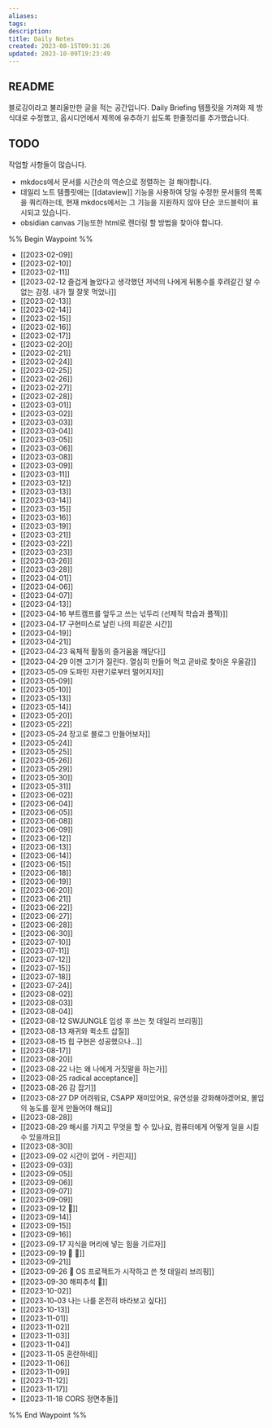 ```yaml
---
aliases: 
tags: 
description:
title: Daily Notes
created: 2023-08-15T09:31:26
updated: 2023-10-09T19:23:49
---
```


## README

블로깅이라고 불리울만한 글을 적는 공간입니다. Daily Briefing 템플릿을 가져와 제 방식대로 수정했고, 옵시디언에서 제목에 유추하기 쉽도록 한줄정리를 추가했습니다.

## TODO

작업할 사항들이 많습니다. 

- mkdocs에서 문서를 시간순의 역순으로 정렬하는 걸 해야합니다.
- 데일리 노트 템플릿에는 [[dataview]] 기능을 사용하여 당일 수정한 문서들의 목록을 쿼리하는데, 현재 mkdocs에서는 그 기능을 지원하지 않아 단순 코드블럭이 표시되고 있습니다.
- obsidian canvas 기능또한 html로 렌더링 할 방법을 찾아야 합니다.

%% Begin Waypoint %%
- [[2023-02-09]]
- [[2023-02-10]]
- [[2023-02-11]]
- [[2023-02-12 즐겁게 놀았다고 생각했던 저녁의 나에게 뒤통수를 후려갈긴 알 수 없는 감정. 내가 뭘 잘못 먹었나]]
- [[2023-02-13]]
- [[2023-02-14]]
- [[2023-02-15]]
- [[2023-02-16]]
- [[2023-02-17]]
- [[2023-02-20]]
- [[2023-02-21]]
- [[2023-02-24]]
- [[2023-02-25]]
- [[2023-02-26]]
- [[2023-02-27]]
- [[2023-02-28]]
- [[2023-03-01]]
- [[2023-03-02]]
- [[2023-03-03]]
- [[2023-03-04]]
- [[2023-03-05]]
- [[2023-03-06]]
- [[2023-03-08]]
- [[2023-03-09]]
- [[2023-03-11]]
- [[2023-03-12]]
- [[2023-03-13]]
- [[2023-03-14]]
- [[2023-03-15]]
- [[2023-03-16]]
- [[2023-03-19]]
- [[2023-03-21]]
- [[2023-03-22]]
- [[2023-03-23]]
- [[2023-03-26]]
- [[2023-03-28]]
- [[2023-04-01]]
- [[2023-04-06]]
- [[2023-04-07]]
- [[2023-04-13]]
- [[2023-04-16 부트캠프를 앞두고 쓰는 넋두리 (선제적 학습과 플젝)]]
- [[2023-04-17 구현미스로 날린 나의 피같은 시간]]
- [[2023-04-19]]
- [[2023-04-21]]
- [[2023-04-23 육체적 활동의 즐거움을 깨닫다]]
- [[2023-04-29 이젠 고기가 질린다. 열심히 만들어 먹고 곧바로 찾아온 우울감]]
- [[2023-05-09 도파민 자판기로부터 멀어지자]]
- [[2023-05-09]]
- [[2023-05-10]]
- [[2023-05-13]]
- [[2023-05-14]]
- [[2023-05-20]]
- [[2023-05-22]]
- [[2023-05-24 장고로 블로그 만들어보자]]
- [[2023-05-24]]
- [[2023-05-25]]
- [[2023-05-26]]
- [[2023-05-29]]
- [[2023-05-30]]
- [[2023-05-31]]
- [[2023-06-02]]
- [[2023-06-04]]
- [[2023-06-05]]
- [[2023-06-08]]
- [[2023-06-09]]
- [[2023-06-12]]
- [[2023-06-13]]
- [[2023-06-14]]
- [[2023-06-15]]
- [[2023-06-18]]
- [[2023-06-19]]
- [[2023-06-20]]
- [[2023-06-21]]
- [[2023-06-22]]
- [[2023-06-27]]
- [[2023-06-28]]
- [[2023-06-30]]
- [[2023-07-10]]
- [[2023-07-11]]
- [[2023-07-12]]
- [[2023-07-15]]
- [[2023-07-18]]
- [[2023-07-24]]
- [[2023-08-02]]
- [[2023-08-03]]
- [[2023-08-04]]
- [[2023-08-12 SWJUNGLE 입성 후 쓰는 첫 데일리 브리핑]]
- [[2023-08-13 재귀와 퀵소트 삽질]]
- [[2023-08-15 힙 구현은 성공했으나...]]
- [[2023-08-17]]
- [[2023-08-20]]
- [[2023-08-22 나는 왜 나에게 거짓말을 하는가]]
- [[2023-08-25 radical acceptance]]
- [[2023-08-26 감 잡기]]
- [[2023-08-27 DP 어려워요, CSAPP 재미있어요, 유연성을 강화해야겠어요, 몰입의 농도를 짙게 만들어야 해요]]
- [[2023-08-28]]
- [[2023-08-29 해시를 가지고 무엇을 할 수 있나요, 컴퓨터에게 어떻게 일을 시킬 수 있을까요]]
- [[2023-08-30]]
- [[2023-09-02 시간이 없어 - 키린지]]
- [[2023-09-03]]
- [[2023-09-05]]
- [[2023-09-06]]
- [[2023-09-07]]
- [[2023-09-09]]
- [[2023-09-12 🤯]]
- [[2023-09-14]]
- [[2023-09-15]]
- [[2023-09-16]]
- [[2023-09-17 지식을 머리에 넣는 힘을 기르자]]
- [[2023-09-19  🫸 🫷]]
- [[2023-09-21]]
- [[2023-09-26 🍰 OS 프로젝트가 시작하고 쓴 첫 데일리 브리핑]]
- [[2023-09-30 해피추석 🍁]]
- [[2023-10-02]]
- [[2023-10-03 나는 나를 온전히 바라보고 싶다]]
- [[2023-10-13]]
- [[2023-11-01]]
- [[2023-11-02]]
- [[2023-11-03]]
- [[2023-11-04]]
- [[2023-11-05 혼란하네]]
- [[2023-11-06]]
- [[2023-11-09]]
- [[2023-11-12]]
- [[2023-11-17]]
- [[2023-11-18 CORS 정면추돌]]

%% End Waypoint %%
